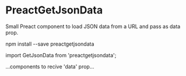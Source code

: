 # PreactGetJsonData
Small Preact component to load JSON data from a URL and pass as data prop.

npm install --save preactgetjsondata

import GetJsonData from 'preactgetjsondata';

<GetJsonData url="...">
    ...components to recive 'data' prop...
</GetJsonData>

